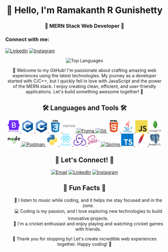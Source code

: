 <h1 align="center">👋 Hello, I'm Ramakanth R Gunishetty</h1>
<h3 align="center">🚀 MERN Stack Web Developer 🚀</h3>
<!-- Connect with Me Section -->
<h3 align="left">Connect with me:</h3>
<p align="left">
<a href="https://linkedin.com/in/ramakanth-r-gunishetty-a679a0229/" target="_blank"><img align="center" src="https://raw.githubusercontent.com/rahuldkjain/github-profile-readme-generator/master/src/images/icons/Social/linked-in-alt.svg" alt="LinkedIn" height="30" width="40" /></a>
<a href="https://instagram.com/me_ramakanth26" target="blank"><img align="center" src="https://raw.githubusercontent.com/rahuldkjain/github-profile-readme-generator/master/src/images/icons/Social/instagram.svg" alt="Instagram" height="30" width="40" /></a>
</p>
<!-- GitHub Stats -->
<p align="center">
  <img src="https://github-readme-stats.vercel.app/api/top-langs/?username=RamakanthRGunishetty&hide_progress=true" alt="Top Languages" />
</p>
<!-- Summary Section -->
<p align="center">
  🌱 Welcome to my GitHub! I'm passionate about crafting amazing web experiences using the latest technologies. My journey as a developer started with C/C++, but I quickly fell in love with JavaScript and the power of the MERN stack. I enjoy creating clean, efficient, and user-friendly applications. Let's build something awesome together! 🚀
</p>
<!-- Languages and Tools Section -->
<h2 align="center">🛠️ Languages and Tools 🛠️</h2>
<p align="center">
  <a href="https://getbootstrap.com" target="_blank" rel="noreferrer"> <img src="https://raw.githubusercontent.com/devicons/devicon/master/icons/bootstrap/bootstrap-plain-wordmark.svg" alt="Bootstrap" width="40" height="40"/> </a>
  <a href="https://www.cprogramming.com/" target="_blank" rel="noreferrer"> <img src="https://raw.githubusercontent.com/devicons/devicon/master/icons/c/c-original.svg" alt="C" width="40" height="40"/> </a>
  <a href="https://www.w3schools.com/cpp/" target="_blank" rel="noreferrer"> <img src="https://raw.githubusercontent.com/devicons/devicon/master/icons/cplusplus/cplusplus-original.svg" alt="C++" width="40" height="40"/> </a>
  <a href="https://www.w3schools.com/css/" target="_blank" rel="noreferrer"> <img src="https://raw.githubusercontent.com/devicons/devicon/master/icons/css3/css3-original-wordmark.svg" alt="CSS3" width="40" height="40"/> </a>
  <a href="https://expressjs.com" target="_blank" rel="noreferrer"> <img src="https://raw.githubusercontent.com/devicons/devicon/master/icons/express/express-original-wordmark.svg" alt="Express.js" width="40" height="40"/> </a>
  <a href="https://www.figma.com/" target="_blank" rel="noreferrer"> <img src="https://www.vectorlogo.zone/logos/figma/figma-icon.svg" alt="Figma" width="40" height="40"/> </a>
  <a href="https://git-scm.com/" target="_blank" rel="noreferrer"> <img src="https://www.vectorlogo.zone/logos/git-scm/git-scm-icon.svg" alt="Git" width="40" height="40"/> </a>
  <a href="https://www.w3.org/html/" target="_blank" rel="noreferrer"> <img src="https://raw.githubusercontent.com/devicons/devicon/master/icons/html5/html5-original-wordmark.svg" alt="HTML5" width="40" height="40"/> </a>
  <a href="https://www.java.com" target="_blank" rel="noreferrer"> <img src="https://raw.githubusercontent.com/devicons/devicon/master/icons/java/java-original.svg" alt="Java" width="40" height="40"/> </a>
  <a href="https://developer.mozilla.org/en-US/docs/Web/JavaScript" target="_blank" rel="noreferrer"> <img src="https://raw.githubusercontent.com/devicons/devicon/master/icons/javascript/javascript-original.svg" alt="JavaScript" width="40" height="40"/> </a>
  <a href="https://www.mongodb.com/" target="_blank" rel="noreferrer"> <img src="https://raw.githubusercontent.com/devicons/devicon/master/icons/mongodb/mongodb-original-wordmark.svg" alt="MongoDB" width="40" height="40"/> </a>
  <a href="https://nodejs.org" target="_blank" rel="noreferrer"> <img src="https://raw.githubusercontent.com/devicons/devicon/master/icons/nodejs/nodejs-original-wordmark.svg" alt="Node.js" width="40" height="40"/> </a>
  <a href="https://postman.com" target="_blank" rel="noreferrer"> <img src="https://www.vectorlogo.zone/logos/getpostman/getpostman-icon.svg" alt="Postman" width="40" height="40"/> </a>
  <a href="https://www.python.org" target="_blank" rel="noreferrer"> <img src="https://raw.githubusercontent.com/devicons/devicon/master/icons/python/python-original.svg" alt="Python" width="40" height="40"/> </a>
  <a href="https://reactjs.org/" target="_blank" rel="noreferrer"> <img src="https://raw.githubusercontent.com/devicons/devicon/master/icons/react/react-original-wordmark.svg" alt="React.js" width="40" height="40"/> </a>
  <a href="https://redux.js.org" target="_blank" rel="noreferrer"> <img src="https://raw.githubusercontent.com/devicons/devicon/master/icons/redux/redux-original.svg" alt="Redux" width="40" height="40"/> </a>
  <a href="https://sass-lang.com" target="_blank" rel="noreferrer"> <img src="https://raw.githubusercontent.com/devicons/devicon/master/icons/sass/sass-original.svg" alt="Sass" width="40" height="40"/> </a>
  <a href="https://spring.io/" target="_blank" rel="noreferrer"> <img src="https://www.vectorlogo.zone/logos/springio/springio-icon.svg" alt="Spring" width="40" height="40"/> </a>
  <a href="https://www.typescriptlang.org/" target="_blank" rel="noreferrer"> <img src="https://raw.githubusercontent.com/devicons/devicon/master/icons/typescript/typescript-original.svg" alt="TypeScript" width="40" height="40"/> </a>
  <a href="https://spark.apache.org/" target="_blank" rel="noreferrer"> <img src="https://raw.githubusercontent.com/devicons/devicon/master/icons/apache/apache-original.svg" alt="Apache Spark" width="40" height="40"/> </a>
  <a href="https://www.postgresql.org/" target="_blank" rel="noreferrer"> <img src="https://raw.githubusercontent.com/devicons/devicon/master/icons/postgresql/postgresql-original-wordmark.svg" alt="PostgreSQL" width="40" height="40"/> </a>
</p>
<!-- Let's Connect Section -->
<h2 align="center">🌱 Let's Connect! 🌱</h2>
<p align="center">
  <a href="mailto:ramakanthrg2003@gmail.com"><img src="https://img.shields.io/badge/Email-ramakanthrg2003@gmail.com-orange" alt="Email"></a>
  <a href="https://linkedin.com/in/ramakanth-r-gunishetty/" target="_blank"><img src="https://img.shields.io/badge/LinkedIn-Follow%20Me-blue" alt="LinkedIn"></a>
  <a href="https://instagram.com/me_ramakanth26" target="_blank"><img src="https://img.shields.io/badge/Instagram-Follow%20Me-red" alt="Instagram"></a>
</p>
<!-- Fun Section -->
<h2 align="center">🎉 Fun Facts 🎉</h2>
<ul align="center" style="list-style-type:none;">
  <li>🎵 I listen to music while coding, and it helps me stay focused and in the zone.</li>
  <li>💻 Coding is my passion, and I love exploring new technologies to build innovative projects.</li>
  <li>🏏 I'm a cricket enthusiast and enjoy playing and watching cricket games with friends.</li>
</ul>
<!-- Footer with a fun sign-off -->
<p align="center">
  🚀 Thank you for stopping by! Let's create incredible web experiences together. Happy coding! 🌟
</p>
